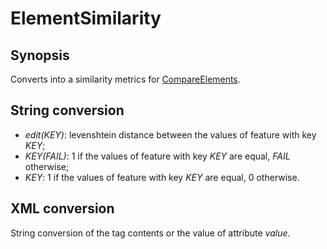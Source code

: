 <h1 class="converter">ElementSimilarity</h1>

## Synopsis

Converts into a similarity metrics for <a href="../module/CompareElements" class="module">CompareElements</a>.

## String conversion


* *edit(KEY)*: levenshtein distance between the values of feature with key *KEY*;
* *KEY(FAIL)*: 1 if the values of feature with key *KEY* are equal, *FAIL* otherwise;
* *KEY*: 1 if the values of feature with key *KEY* are equal, 0 otherwise.



## XML conversion

String conversion of the tag contents or the value of attribute *value*.

